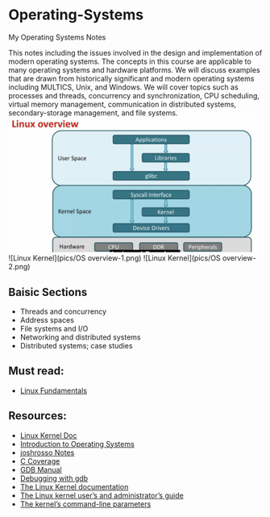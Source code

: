 # Operating-Systems
My Operating Systems Notes

This notes including the issues involved in the design and implementation of modern operating systems. The concepts in this course are applicable to many operating systems and hardware platforms. We will discuss examples that are drawn from historically significant and modern operating systems including MULTICS, Unix, and Windows. We will cover topics such as processes and threads, concurrency and synchronization, CPU scheduling, virtual memory management, communication in distributed systems, secondary-storage management, and file systems.
![Linux Overview](pics/Linux_overview.png)  
![Linux Kernel](pics/OS overview-1.png)
![Linux Kernel](pics/OS overview-2.png)
## Baisic Sections
- Threads and concurrency
- Address spaces
- File systems and I/O
- Networking and distributed systems
- Distributed systems; case studies

## Must read:
- [Linux Fundamentals](https://academy.hackthebox.com/module/18/section/94) 

## Resources:
- [Linux Kernel Doc](https://docs.kernel.org/index.html)
- [Introduction to Operating Systems](https://os.eecs.umich.edu/)
- [joshrosso Notes](https://octetz.com/docs/)
- [C Coverage](https://websites.umich.edu/~eecs381/lecture/C_Coverage.pdf)
- [GDB Manual](https://ftp.gnu.org/old-gnu/Manuals/gdb/html_mono/gdb.html)
- [Debugging with gdb](https://www.sourceware.org/gdb/documentation/)
- [The Linux Kernel documentation](https://www.kernel.org/doc/html/v4.14/index.html#)
- [The Linux kernel user’s and administrator’s guide](https://www.kernel.org/doc/html/v4.14/admin-guide/index.html)
- [The kernel’s command-line parameters](https://www.kernel.org/doc/html/v4.14/admin-guide/kernel-parameters.html)